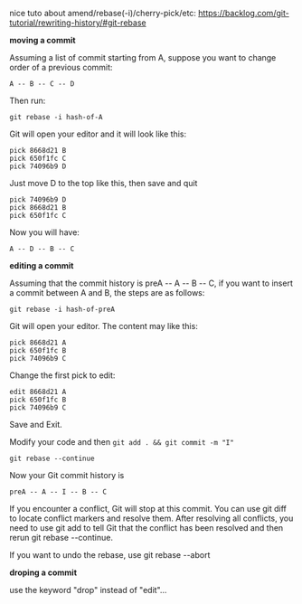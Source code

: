 nice tuto about amend/rebase(-i)/cherry-pick/etc:
    https://backlog.com/git-tutorial/rewriting-history/#git-rebase


**moving a commit**

Assuming a list of commit starting from A, suppose you want to change order of a previous commit:

    A -- B -- C -- D

Then run:

    git rebase -i hash-of-A

Git will open your editor and it will look like this:

    pick 8668d21 B
    pick 650f1fc C
    pick 74096b9 D

Just move D to the top like this, then save and quit

    pick 74096b9 D
    pick 8668d21 B
    pick 650f1fc C

Now you will have:

    A -- D -- B -- C


**editing a commit**

Assuming that the commit history is preA -- A -- B -- C, if you want to insert a commit between A and B, the steps are as follows:

    git rebase -i hash-of-preA

Git will open your editor. The content may like this:

    pick 8668d21 A
    pick 650f1fc B
    pick 74096b9 C

Change the first pick to edit:

    edit 8668d21 A
    pick 650f1fc B
    pick 74096b9 C

Save and Exit.

Modify your code and then `git add . && git commit -m "I"`

    git rebase --continue

Now your Git commit history is

    preA -- A -- I -- B -- C

If you encounter a conflict, Git will stop at this commit. You can use git diff to locate conflict markers and resolve them. After resolving all conflicts, you need to use git add <filename> to tell Git that the conflict has been resolved and then rerun git rebase --continue.

If you want to undo the rebase, use git rebase --abort


**droping a commit**

use the keyword "drop" instead of "edit"...

